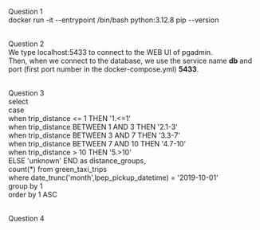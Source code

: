 Question 1  
docker run -it --entrypoint /bin/bash python:3.12.8
pip --version <br><br>

Question 2  
We type localhost:5433 to connect to the WEB UI of pgadmin.<br>
Then, when we connect to the database, we use the service name **db** and port (first port number in the docker-compose.yml) **5433**. <br><br>

Question 3<br>
select  
	case  
		when trip_distance <= 1 THEN '1.<=1'  
		when trip_distance BETWEEN 1 AND 3 THEN '2.1-3'  
		when trip_distance BETWEEN 3 AND 7 THEN '3.3-7'  
		when trip_distance BETWEEN 7 AND 10 THEN '4.7-10'  
		when trip_distance > 10 THEN '5.>10'  
	ELSE 'unknown' END as distance_groups,  
	count(*) from green_taxi_trips  
where date_trunc('month',lpep_pickup_datetime) = '2019-10-01'  
group by 1  
order by 1 ASC<br><br>

Question 4<br>